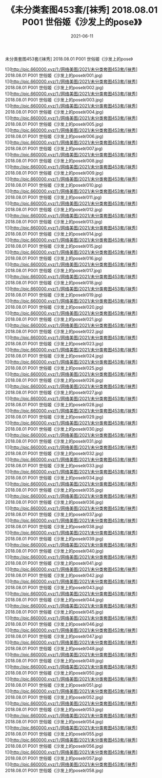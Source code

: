 ﻿---
layout: post
title:  《未分类套图453套/[袜秀] 2018.08.01 P001 世俗姬《沙发上的pose》》
date:   2021-06-11
img: http://pic.660000.xyz/1:/网络美图/2021/未分类套图453套/[袜秀] 2018.08.01 P001 世俗姬《沙发上的pose》/000.jpg
categories: [美女, 清纯, 唯美]
---

未分类套图453套/[袜秀] 2018.08.01 P001 世俗姬《沙发上的pose》

 ![](http://pic.660000.xyz/1:/网络美图/2021/未分类套图453套/[袜秀] 2018.08.01 P001 世俗姬《沙发上的pose》/001.jpg) <br>![](http://pic.660000.xyz/1:/网络美图/2021/未分类套图453套/[袜秀] 2018.08.01 P001 世俗姬《沙发上的pose》/002.jpg) <br>![](http://pic.660000.xyz/1:/网络美图/2021/未分类套图453套/[袜秀] 2018.08.01 P001 世俗姬《沙发上的pose》/003.jpg) <br>![](http://pic.660000.xyz/1:/网络美图/2021/未分类套图453套/[袜秀] 2018.08.01 P001 世俗姬《沙发上的pose》/004.jpg) <br>![](http://pic.660000.xyz/1:/网络美图/2021/未分类套图453套/[袜秀] 2018.08.01 P001 世俗姬《沙发上的pose》/005.jpg) <br>![](http://pic.660000.xyz/1:/网络美图/2021/未分类套图453套/[袜秀] 2018.08.01 P001 世俗姬《沙发上的pose》/006.jpg) <br>![](http://pic.660000.xyz/1:/网络美图/2021/未分类套图453套/[袜秀] 2018.08.01 P001 世俗姬《沙发上的pose》/007.jpg) <br>![](http://pic.660000.xyz/1:/网络美图/2021/未分类套图453套/[袜秀] 2018.08.01 P001 世俗姬《沙发上的pose》/008.jpg) <br>![](http://pic.660000.xyz/1:/网络美图/2021/未分类套图453套/[袜秀] 2018.08.01 P001 世俗姬《沙发上的pose》/009.jpg) <br>![](http://pic.660000.xyz/1:/网络美图/2021/未分类套图453套/[袜秀] 2018.08.01 P001 世俗姬《沙发上的pose》/010.jpg) <br>![](http://pic.660000.xyz/1:/网络美图/2021/未分类套图453套/[袜秀] 2018.08.01 P001 世俗姬《沙发上的pose》/011.jpg) <br>![](http://pic.660000.xyz/1:/网络美图/2021/未分类套图453套/[袜秀] 2018.08.01 P001 世俗姬《沙发上的pose》/012.jpg) <br>![](http://pic.660000.xyz/1:/网络美图/2021/未分类套图453套/[袜秀] 2018.08.01 P001 世俗姬《沙发上的pose》/013.jpg) <br>![](http://pic.660000.xyz/1:/网络美图/2021/未分类套图453套/[袜秀] 2018.08.01 P001 世俗姬《沙发上的pose》/014.jpg) <br>![](http://pic.660000.xyz/1:/网络美图/2021/未分类套图453套/[袜秀] 2018.08.01 P001 世俗姬《沙发上的pose》/015.jpg) <br>![](http://pic.660000.xyz/1:/网络美图/2021/未分类套图453套/[袜秀] 2018.08.01 P001 世俗姬《沙发上的pose》/016.jpg) <br>![](http://pic.660000.xyz/1:/网络美图/2021/未分类套图453套/[袜秀] 2018.08.01 P001 世俗姬《沙发上的pose》/017.jpg) <br>![](http://pic.660000.xyz/1:/网络美图/2021/未分类套图453套/[袜秀] 2018.08.01 P001 世俗姬《沙发上的pose》/018.jpg) <br>![](http://pic.660000.xyz/1:/网络美图/2021/未分类套图453套/[袜秀] 2018.08.01 P001 世俗姬《沙发上的pose》/019.jpg) <br>![](http://pic.660000.xyz/1:/网络美图/2021/未分类套图453套/[袜秀] 2018.08.01 P001 世俗姬《沙发上的pose》/020.jpg) <br>![](http://pic.660000.xyz/1:/网络美图/2021/未分类套图453套/[袜秀] 2018.08.01 P001 世俗姬《沙发上的pose》/021.jpg) <br>![](http://pic.660000.xyz/1:/网络美图/2021/未分类套图453套/[袜秀] 2018.08.01 P001 世俗姬《沙发上的pose》/022.jpg) <br>![](http://pic.660000.xyz/1:/网络美图/2021/未分类套图453套/[袜秀] 2018.08.01 P001 世俗姬《沙发上的pose》/023.jpg) <br>![](http://pic.660000.xyz/1:/网络美图/2021/未分类套图453套/[袜秀] 2018.08.01 P001 世俗姬《沙发上的pose》/024.jpg) <br>![](http://pic.660000.xyz/1:/网络美图/2021/未分类套图453套/[袜秀] 2018.08.01 P001 世俗姬《沙发上的pose》/025.jpg) <br>![](http://pic.660000.xyz/1:/网络美图/2021/未分类套图453套/[袜秀] 2018.08.01 P001 世俗姬《沙发上的pose》/026.jpg) <br>![](http://pic.660000.xyz/1:/网络美图/2021/未分类套图453套/[袜秀] 2018.08.01 P001 世俗姬《沙发上的pose》/027.jpg) <br>![](http://pic.660000.xyz/1:/网络美图/2021/未分类套图453套/[袜秀] 2018.08.01 P001 世俗姬《沙发上的pose》/028.jpg) <br>![](http://pic.660000.xyz/1:/网络美图/2021/未分类套图453套/[袜秀] 2018.08.01 P001 世俗姬《沙发上的pose》/029.jpg) <br>![](http://pic.660000.xyz/1:/网络美图/2021/未分类套图453套/[袜秀] 2018.08.01 P001 世俗姬《沙发上的pose》/030.jpg) <br>![](http://pic.660000.xyz/1:/网络美图/2021/未分类套图453套/[袜秀] 2018.08.01 P001 世俗姬《沙发上的pose》/031.jpg) <br>![](http://pic.660000.xyz/1:/网络美图/2021/未分类套图453套/[袜秀] 2018.08.01 P001 世俗姬《沙发上的pose》/032.jpg) <br>![](http://pic.660000.xyz/1:/网络美图/2021/未分类套图453套/[袜秀] 2018.08.01 P001 世俗姬《沙发上的pose》/033.jpg) <br>![](http://pic.660000.xyz/1:/网络美图/2021/未分类套图453套/[袜秀] 2018.08.01 P001 世俗姬《沙发上的pose》/034.jpg) <br>![](http://pic.660000.xyz/1:/网络美图/2021/未分类套图453套/[袜秀] 2018.08.01 P001 世俗姬《沙发上的pose》/035.jpg) <br>![](http://pic.660000.xyz/1:/网络美图/2021/未分类套图453套/[袜秀] 2018.08.01 P001 世俗姬《沙发上的pose》/036.jpg) <br>![](http://pic.660000.xyz/1:/网络美图/2021/未分类套图453套/[袜秀] 2018.08.01 P001 世俗姬《沙发上的pose》/037.jpg) <br>![](http://pic.660000.xyz/1:/网络美图/2021/未分类套图453套/[袜秀] 2018.08.01 P001 世俗姬《沙发上的pose》/038.jpg) <br>![](http://pic.660000.xyz/1:/网络美图/2021/未分类套图453套/[袜秀] 2018.08.01 P001 世俗姬《沙发上的pose》/039.jpg) <br>![](http://pic.660000.xyz/1:/网络美图/2021/未分类套图453套/[袜秀] 2018.08.01 P001 世俗姬《沙发上的pose》/040.jpg) <br>![](http://pic.660000.xyz/1:/网络美图/2021/未分类套图453套/[袜秀] 2018.08.01 P001 世俗姬《沙发上的pose》/041.jpg) <br>![](http://pic.660000.xyz/1:/网络美图/2021/未分类套图453套/[袜秀] 2018.08.01 P001 世俗姬《沙发上的pose》/042.jpg) <br>![](http://pic.660000.xyz/1:/网络美图/2021/未分类套图453套/[袜秀] 2018.08.01 P001 世俗姬《沙发上的pose》/043.jpg) <br>![](http://pic.660000.xyz/1:/网络美图/2021/未分类套图453套/[袜秀] 2018.08.01 P001 世俗姬《沙发上的pose》/044.jpg) <br>![](http://pic.660000.xyz/1:/网络美图/2021/未分类套图453套/[袜秀] 2018.08.01 P001 世俗姬《沙发上的pose》/045.jpg) <br>![](http://pic.660000.xyz/1:/网络美图/2021/未分类套图453套/[袜秀] 2018.08.01 P001 世俗姬《沙发上的pose》/046.jpg) <br>![](http://pic.660000.xyz/1:/网络美图/2021/未分类套图453套/[袜秀] 2018.08.01 P001 世俗姬《沙发上的pose》/047.jpg) <br>![](http://pic.660000.xyz/1:/网络美图/2021/未分类套图453套/[袜秀] 2018.08.01 P001 世俗姬《沙发上的pose》/048.jpg) <br>![](http://pic.660000.xyz/1:/网络美图/2021/未分类套图453套/[袜秀] 2018.08.01 P001 世俗姬《沙发上的pose》/049.jpg) <br>![](http://pic.660000.xyz/1:/网络美图/2021/未分类套图453套/[袜秀] 2018.08.01 P001 世俗姬《沙发上的pose》/050.jpg) <br>![](http://pic.660000.xyz/1:/网络美图/2021/未分类套图453套/[袜秀] 2018.08.01 P001 世俗姬《沙发上的pose》/051.jpg) <br>![](http://pic.660000.xyz/1:/网络美图/2021/未分类套图453套/[袜秀] 2018.08.01 P001 世俗姬《沙发上的pose》/052.jpg) <br>![](http://pic.660000.xyz/1:/网络美图/2021/未分类套图453套/[袜秀] 2018.08.01 P001 世俗姬《沙发上的pose》/053.jpg) <br>![](http://pic.660000.xyz/1:/网络美图/2021/未分类套图453套/[袜秀] 2018.08.01 P001 世俗姬《沙发上的pose》/054.jpg) <br>![](http://pic.660000.xyz/1:/网络美图/2021/未分类套图453套/[袜秀] 2018.08.01 P001 世俗姬《沙发上的pose》/055.jpg) <br>![](http://pic.660000.xyz/1:/网络美图/2021/未分类套图453套/[袜秀] 2018.08.01 P001 世俗姬《沙发上的pose》/056.jpg) <br>![](http://pic.660000.xyz/1:/网络美图/2021/未分类套图453套/[袜秀] 2018.08.01 P001 世俗姬《沙发上的pose》/057.jpg) <br>![](http://pic.660000.xyz/1:/网络美图/2021/未分类套图453套/[袜秀] 2018.08.01 P001 世俗姬《沙发上的pose》/058.jpg) <br>